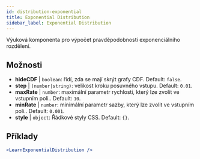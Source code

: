 ```yaml
---
id: distribution-exponential
title: Exponential Distribution
sidebar_label: Exponential Distribution
---
```


Výuková komponenta pro výpočet pravděpodobností exponenciálního rozdělení.

## Možnosti

* __hideCDF__ | `boolean`: řídí, zda se mají skrýt grafy CDF. Default: `false`.
* __step__ | `(number|string)`: velikost kroku posuvného vstupu. Default: `0.01`.
* __maxRate__ | `number`: maximální parametr rychlosti, který lze zvolit ve vstupním poli.. Default: `10`.
* __minRate__ | `number`: minimální parametr sazby, který lze zvolit ve vstupním poli.. Default: `0.001`.
* __style__ | `object`: Řádkové styly CSS. Default: `{}`.


## Příklady

```jsx live
<LearnExponentialDistribution />
```

